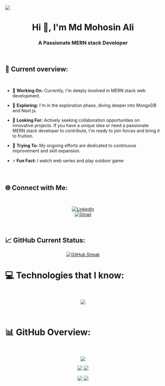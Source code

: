 
<img src="https://i.ibb.co/YBNhY2R/Picsart-23-12-09-21-14-28-023.jpg" />

<br>


<h1 align="center">Hi 👋, I'm Md Mohosin Ali</h1>
<h3 align="center">A Passionate MERN stack Developer</h3>

<br>


## 👀 Current overview:
<br>

 - 🔭 **Working On:** Currently, I'm deeply involved in MERN stack web development.

- 🌱 **Exploring:** I'm in the exploration phase, diving deeper into MongoDB and Next.js. 

- 👯 **Looking For:** Actively seeking collaboration opportunities on innovative projects. If you have a unique idea or need a passionate MERN stack developer to contribute, I'm ready to join forces and bring it to fruition.

- 🤔 **Trying To:** My ongoing efforts are dedicated to continuous improvement and skill expansion. 

- ⚡ **Fun Fact:**  I watch web series and play outdoor game 

<br>


## 🌐 Connect with Me: 
<br>
<div align="center">


[![LinkedIn](https://img.shields.io/badge/linkedin-%230077B5.svg?style=for-the-badge&logo=linkedin&logoColor=white)](https://www.linkedin.com/in/mohosin2126)    
[![Gmail](https://img.shields.io/badge/Gmail-D14836?style=for-the-badge&logo=gmail&logoColor=white)](mailto:mohosin2126@gmail.com)


</div>
<br>

## 📈 GitHub Current Status: 

<div align="center">

[![GitHub Streak](https://github-readme-streak-stats.herokuapp.com?user=Mohosin2126&theme=whatsapp-dark2&date_format=j%20M%5B%20Y%5D)](https://git.io/streak-stats)



</div>



# 💻 Technologies that I know:
<br>
<p align="center">
  <a href="https://skillicons.dev">
    <img src="https://skillicons.dev/icons?i=html,css,tailwind,bootstrap,react,javascript,firebase,express,mongodb,nodejs,git,github,figma" />
  </a>
</p>

<br>

# 📊 GitHub Overview:
<br>

<div align="center">

![](http://github-profile-summary-cards.vercel.app/api/cards/profile-details?username=Mohosin2126&theme=blue_green)


</div>

<div align="center">

![](http://github-profile-summary-cards.vercel.app/api/cards/repos-per-language?username=Mohosin2126&theme=blue_green)
![](http://github-profile-summary-cards.vercel.app/api/cards/most-commit-language?username=Mohosin2126&theme=blue_green)

![](http://github-profile-summary-cards.vercel.app/api/cards/stats?username=Mohosin2126&theme=blue_green)
![](http://github-profile-summary-cards.vercel.app/api/cards/productive-time?username=Mohosin2126&theme=blue_green&utcOffset=8)

</div>




